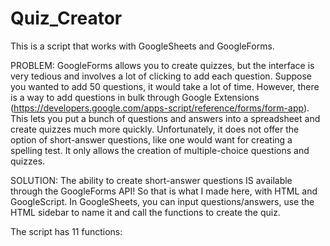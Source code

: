 # Quiz_Creator

This is a script that works with GoogleSheets and GoogleForms.  

PROBLEM:
GoogleForms allows you to create quizzes, but the interface is very tedious and involves a lot of clicking to add each question.  Suppose you wanted 
to add 50 questions, it would take a lot of time.
However, there is a way to add questions in bulk through Google Extensions (https://developers.google.com/apps-script/reference/forms/form-app).  This lets you
put a bunch of questions and answers into a spreadsheet and create quizzes much more quickly.  Unfortunately, it does not offer the option of short-answer questions, 
like one would want for creating a spelling test.   It only allows the creation of multiple-choice questions and quizzes.  

SOLUTION:
The ability to create short-answer questions IS available through the GoogleForms API!  So that is what I made here, with HTML and GoogleScript.  In GoogleSheets, you can 
input questions/answers, use the HTML sidebar to name it and call the functions to create the quiz.

The script has 11 functions:


